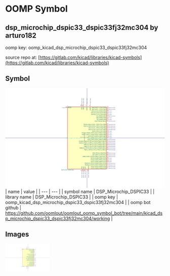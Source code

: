 # OOMP Symbol  
## dsp_microchip_dspic33_dspic33fj32mc304  by arturo182  
  
oomp key: oomp_kicad_dsp_microchip_dspic33_dspic33fj32mc304  
  
source repo at: [https://gitlab.com/kicad/libraries/kicad-symbols](https://gitlab.com/kicad/libraries/kicad-symbols)  
## Symbol  
  
[![working.png](working_600.png)](working.png)  
| name | value | 
| --- | --- | 
| symbol name | DSP_Microchip_DSPIC33 | 
| library name | DSP_Microchip_DSPIC33 | 
| oomp key | oomp_kicad_dsp_microchip_dspic33_dspic33fj32mc304 | 
| oomp bot github | https://github.com/oomlout/oomlout_oomp_symbol_bot/tree/main/kicad_dsp_microchip_dspic33_dspic33fj32mc304/working | 
## Images  
  
[![working.png](working_140.png)](working.png)  
